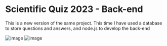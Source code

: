# Scientific Quiz 2023 - Back-end

 This is a new version of the same project. This time I have used a database to store questions and answers, and node.js to develop the back-end

 ![image](https://github.com/cub-tor/quiz/assets/90109229/c29e289d-c29e-4756-99a5-97f1274752d3)
 ![image](https://github.com/cub-tor/quiz/assets/90109229/deed1ee1-2b10-4f7d-9900-5b7d87cdbcf3)

